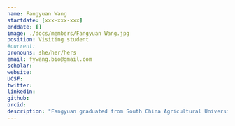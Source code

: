 ```yaml
---
name: Fangyuan Wang
startdate: [xxx-xxx-xxx]
enddate: []
image: ./docs/members/Fangyuan Wang.jpg
position: Visiting student 
#current:
pronouns: she/her/hers
email: fywang.bio@gmail.com
scholar: 
website:
UCSF:
twitter: 
linkedin:
github:
orcid: 
description: "Fangyuan graduated from South China Agricultural University in 2021. Now, her work focuses on FRET biosensor-based Drug Screening."
---
```

